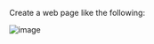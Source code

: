 Create a web page like the following:

![image](https://github.com/nsinorov/SoftUniMainPath/assets/45227327/9616fabf-7e85-473f-b266-959fdcd43267)
